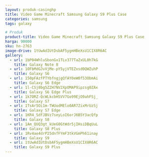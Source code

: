 ```yaml
---
layout: produk-casinghp
title: Video Game Minecraft Samsung Galaxy S9 Plus Case
categories: samsung
tags: galaxy

# Produk
product-title: Video Game Minecraft Samsung Galaxy S9 Plus Case
harga: 90000
sku: hn-2763
image-drive: 1tUwAdIUtDsbAF5ygmHBeXsU1CIX8R6AC
gallery:
  - url: 1bP04WhluSbonGx1TLv377TaZxUL0h7kG
    title: Galaxy Note 8
  - url: 1OFbMdGJvVjMe-pY5yjVTEZxsd0QWZuhP
    title: Galaxy S6
  - url: 150pFAzfPTYbfngjgQfAY0eW0f53ObmAi
    title: Galaxy S6 Edge
  - url: 1l-CSj8bg5ZZH7NV2XpOMAP9ipzsg0ZAx
    title: Galaxy S6 Edge Plus
  - url: 1k7ORZ-QcWLkcbHSVV7Go99EjO9ahFSj_
    title: Galaxy S7
  - url: 1TsAr5Oi1m-TWUodMElo0AR7ZixMrUzSj
    title: Galaxy S7 Edge
  - url: 1KR4_SdfJBVz7seyLoI6orJ6B5Y3acQfp
    title: Galaxy S8
  - url: 1Am_QUQ3gt_kUeG0GtWdr5jIHsiDBqUuL
    title: Galaxy S8 Plus
  - url: 1Rv4ae4drP25dnfFYmF3tkVGmPh61inay
    title: Galaxy S9
  - url: 1tUwAdIUtDsbAF5ygmHBeXsU1CIX8R6AC
    title: Galaxy S9 Plus
---
```


